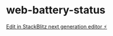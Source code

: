 # web-battery-status

[Edit in StackBlitz next generation editor ⚡️](https://stackblitz.com/~/github.com/muraya89/web-battery-status)